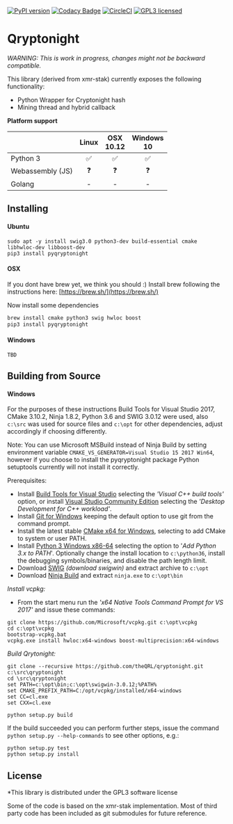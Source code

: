 [![PyPI version](https://badge.fury.io/py/pyqryptonight.svg)](https://badge.fury.io/py/pyqryptonight)
[![Codacy Badge](https://api.codacy.com/project/badge/Grade/4b34f51616d94362b3447bb2f4df765a)](https://www.codacy.com/app/jleni/qryptonight_QRL?utm_source=github.com&utm_medium=referral&utm_content=theQRL/qryptonight&utm_campaign=badger)
[![CircleCI](https://circleci.com/gh/theQRL/qryptonight.svg?style=shield)](https://circleci.com/gh/theQRL/qryptonight)
[![GPL3 licensed](https://img.shields.io/badge/license-GPL3-blue.svg)](https://raw.githubusercontent.com/theQRL/qryptonight/master/LICENSE)

# Qryptonight

*WARNING: This is work in progress, changes might not be backward compatible.*

This library (derived from xmr-stak) currently exposes the following functionality:  

- Python Wrapper for Cryptonight hash
- Mining thread and hybrid callback 

**Platform support**

|           | Linux |     OSX<br>10.12     |  Windows<br>10 |
|-----------|:------------:|:-----------:|:--------:|
|Python 3   | :white_check_mark: | :white_check_mark: |    :white_check_mark:     |
|Webassembly (JS) |      :question:       |     :question:       |    :question:     |
|Golang     | - |     -       |    -     |     -    |

## Installing

#### Ubuntu
```
sudo apt -y install swig3.0 python3-dev build-essential cmake libhwloc-dev libboost-dev
pip3 install pyqryptonight
````

#### OSX

If you dont have brew yet, we think you should :) Install brew following the instructions here: [https://brew.sh/](https://brew.sh/)

Now install some dependencies

```bash
brew install cmake python3 swig hwloc boost
pip3 install pyqryptonight
```

#### Windows
```
TBD
```

## Building from Source

#### Windows
For the purposes of these instructions Build Tools for Visual Studio 2017, CMake 3.10.2, Ninja 1.8.2, Python 3.6 and SWIG 3.0.12 were used, also ```c:\src``` was used for source files and ```c:\opt``` for other dependencies, adjust accordingly if choosing differently.

Note: You can use Microsoft MSBuild instead of Ninja Build by setting environment variable ```CMAKE_VS_GENERATOR=Visual Studio 15 2017 Win64```, however if you choose to install the pyqryptonight package Python setuptools currently will not install it correctly.

Prerequisites:
- Install [Build Tools for Visual Studio](https://www.visualstudio.com/downloads/#build-tools-for-visual-studio-2017) selecting the *'Visual C++ build tools'* option, or install [Visual Studio Community Edition](https://www.visualstudio.com/vs/community/) selecting the *'Desktop Development for C++ workload'*.
- Install [Git for Windows](https://gitforwindows.org/) keeping the default option to use git from the command prompt.
- Install the latest stable [CMake x64 for Windows](https://cmake.org/download/), selecting to add CMake to system or user PATH.
- Install [Python 3 Windows x86-64](https://www.python.org/downloads/) selecting the option to '*Add Python 3.x to PATH*'. Optionally change the install location to ```c:\python36```, install the debugging symbols/binaries, and disable the path length limit.
- Download [SWIG](http://swig.org/) *(download swigwin)* and extract archive to ```c:\opt```
- Download [Ninja Build](https://github.com/ninja-build/ninja/releases) and extract ```ninja.exe``` to ```c:\opt\bin```

*Install vcpkg:*
- From the start menu run the *'x64 Native Tools Command Prompt for VS 2017'* and issue these commands:
```
git clone https://github.com/Microsoft/vcpkg.git c:\opt\vcpkg
cd c:\opt\vcpkg
bootstrap-vcpkg.bat
vcpkg.exe install hwloc:x64-windows boost-multiprecision:x64-windows
```

*Build Qrytonight:*
```
git clone --recursive https://github.com/theQRL/qryptonight.git c:\src\qryptonight
cd \src\qryptonight
set PATH=c:\opt\bin;c:\opt\swigwin-3.0.12;%PATH%
set CMAKE_PREFIX_PATH=C:/opt/vcpkg/installed/x64-windows
set CC=cl.exe
set CXX=cl.exe

python setup.py build
```

If the build succeeded you can perform further steps, issue the command ```python setup.py --help-commands``` to see other options, e.g.:
```
python setup.py test
python setup.py install
```

## License

*This library is distributed under the GPL3 software license

Some of the code is based on the xmr-stak implementation. Most of third party code has been included as git submodules for future reference.

